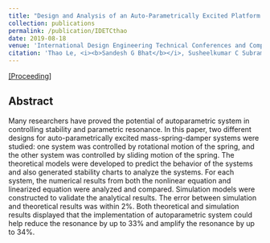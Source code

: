 ```yaml
---
title: "Design and Analysis of an Auto-Parametrically Excited Platform for Active Vibration Control"
collection: publications
permalink: /publication/IDETCthao
date: 2019-08-18
venue: 'International Design Engineering Technical Conferences and Computers and Information in Engineering Conference'
citation: 'Thao Le, <i><b>Sandesh G Bhat</b></i>, Susheelkumar C Subramanian, Peter MB Waswa, Sangram Redkar.'
---
```


[[Proceeding]](https://asmedigitalcollection.asme.org/IDETC-CIE/proceedings-abstract/IDETC-CIE2019/59261/V006T09A046/1070156)

## Abstract
Many researchers have proved the potential of autoparametric system in controlling stability and parametric resonance. In this paper, two different designs for auto-parametrically excited mass-spring-damper systems were studied: one system was controlled by rotational motion of the spring, and the other system was controlled by sliding motion of the spring. The theoretical models were developed to predict the behavior of the systems and also generated stability charts to analyze the systems. For each system, the numerical results from both the nonlinear equation and linearized equation were analyzed and compared. Simulation models were constructed to validate the analytical results. The error between simulation and theoretical results was within 2%. Both theoretical and simulation results displayed that the implementation of autoparametric system could help reduce the resonance by up to 33% and amplify the resonance by up to 34%.